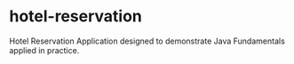 # hotel-reservation
Hotel Reservation Application designed to demonstrate Java Fundamentals applied in practice.
